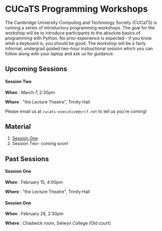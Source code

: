 # CUCaTS Programming Workshops

The Cambridge University Computing and Technology Society (CUCaTS) is running a series of introductory programming workshops. The goal for the workshop will be to introduce participants to the absolute basics of programming with Python. No prior experience is expected - if you know what a keyboard is, you should be good. The workshop will be a fairly informal, undergrad guided two-hour instructional session which you can follow along with your laptop and ask us for guidance.

## Upcoming Sessions

#### Session Two

**When** : March 7, 2:30pm

**Where** : "the Lecture Theatre", Trinity Hall

Please email us at `cucats-executive@srcf.net` to tell us you're coming!

## Material

1. [Session One](session-1-info.md#readme)
2. Session Two- coming soon!

## Past Sessions

#### Session One

**When** : February 15, 4:00pm

**Where** : "the Lecture Theatre", Trinity Hall

#### Session One

**When** : February 28, 2:30pm

**Where** : Chadwick room, Selwyn College (Old court)